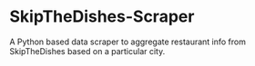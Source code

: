 # SkipTheDishes-Scraper
A Python based data scraper to aggregate restaurant info from SkipTheDishes based on a particular city.
